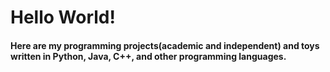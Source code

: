 # Hello World!
#### Here are my programming projects(academic and independent) and toys written in Python, Java, C++, and other programming languages. 

